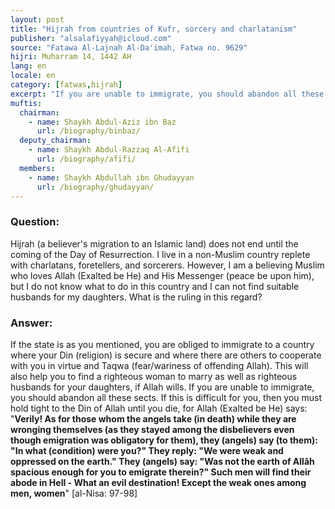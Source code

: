 ```yaml
---
layout: post
title: "Hijrah from countries of Kufr, sorcery and charlatanism"
publisher: "alsalafiyyah@icloud.com"
source: "Fatawa Al-Lajnah Al-Da'imah, Fatwa no. 9629"
hijri: Muharram 14, 1442 AH
lang: en
locale: en
category: [fatwas,hijrah]
excerpt: "If you are unable to immigrate, you should abandon all these sects. If this is difficult for you, then you must hold tight to the Din of Allah until you die."
muftis:
  chairman: 
    - name: Shaykh Abdul-Aziz ibn Baz
      url: /biography/binbaz/
  deputy_chairman:
    - name: Shaykh Abdul-Razzaq Al-Afifi
      url: /biography/afifi/
  members: 
    - name: Shaykh Abdullah ibn Ghudayyan
      url: /biography/ghudayyan/
---
```


### Question:

Hijrah (a believer's migration to an Islamic land) does not end until the coming of the Day of Resurrection. I live in a non-Muslim country replete with charlatans, foretellers, and sorcerers. However, I am a believing Muslim who loves Allah (Exalted be He) and His Messenger (peace be upon him), but I do not know what to do in this country and I can not find suitable husbands for my daughters. What is the ruling in this regard? 

### Answer:

If the state is as you mentioned, you are obliged to immigrate to a country where your Din (religion) is secure and where there are others to cooperate with you in virtue and Taqwa (fear/wariness of offending Allah). This will also help you to find a righteous woman to marry as well as righteous husbands for your daughters, if Allah wills. If you are unable to immigrate, you should abandon all these sects. If this is difficult for you, then you must hold tight to the Din of Allah until you die, for Allah (Exalted be He) says: "**Verily! As for those whom the angels take (in death) while they are wronging themselves (as they stayed among the disbelievers even though emigration was obligatory for them), they (angels) say (to them): "In what (condition) were you?" They reply: "We were weak and oppressed on the earth." They (angels) say: "Was not the earth of Allâh spacious enough for you to emigrate therein?" Such men will find their abode in Hell - What an evil destination! Except the weak ones among men, women**" [al-Nisa: 97-98]
